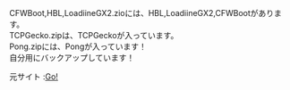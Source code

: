 CFWBoot,HBL,LoadiineGX2.zioには、HBL,LoadiineGX2,CFWBootがあります。<br>
TCPGecko.zipは、TCPGeckoが入っています。<br>
Pong.zipには、Pongが入っています！<br>
自分用にバックアップしています！<br>

元サイト :<a href="http://yuta123.atspace.cc/">Go!</a>
